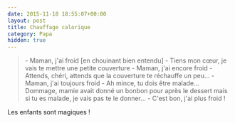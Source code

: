 ```yaml
---
date: 2015-11-18 18:55:07+00:00
layout: post
title: Chauffage calorique
category: Papa
hidden: true
---
```


> \- Maman, j'ai froid [en chouinant bien entendu]
> \- Tiens mon cœur, je vais te mettre une petite couverture
> \- Maman, j'ai encore froid
> \- Attends, chéri, attends que la couverture te réchauffe un peu...
> \- Maman, j'ai toujours froid
> \- Ah mince, tu dois être malade... Dommage, mamie avait donné un bonbon pour après le dessert mais si tu es malade, je vais pas te le donner...
> \- C'est bon, j'ai plus froid !

Les enfants sont magiques !
